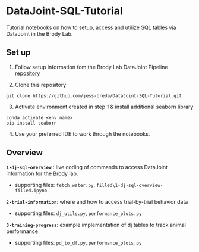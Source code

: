 # DataJoint-SQL-Tutorial

Tutorial notebooks on how to setup, access and utilize SQL tables via DataJoint in the Brody Lab.


## Set up

1. Follow setup information fom the Brody Lab DataJoint Pipeline [repository](https://github.com/Brody-Lab/bl_pipeline_python)

2. Clone this repository 

```
git clone https://github.com/jess-breda/DataJoint-SQL-Tutorial.git
```

3. Activate environment created in step 1 & install additional seaborn library
```
conda activate <env name>
pip install seaborn
```

4. Use your preferred IDE to work through the notebooks.

## Overview

**`1-dj-sql-overview`** : live coding of commands to access DataJoint information for the Brody lab.
* supporting files: `fetch_water.py`, `filled\1-dj-sql-overview-filled.ipynb`

**`2-trial-information`**: where and how to access trial-by-trial behavior data
* supporting files: `dj_utils.py`, `performance_plots.py`

**`3-training-progress`**: example implementation of dj tables to track animal performance
* supporting files: `pd_to_df.py`, `performance_plots.py`







